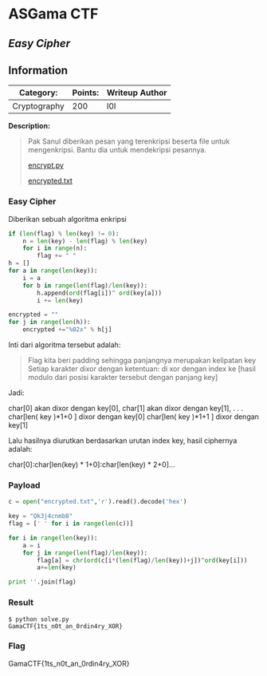 # __ASGama CTF__ 
## _Easy Cipher_

## Information
**Category:** | **Points:** | **Writeup Author**
--- | --- | ---
Cryptography | 200 | l0l

**Description:** 

> Pak Sanul diberikan pesan yang terenkripsi beserta file untuk mengenkripsi. Bantu dia untuk mendekripsi pesannya.
> 
> [encrypt.py](./encrypt.py)
> 
> [encrypted.txt](./encrypted.txt)


### Easy Cipher
Diberikan sebuah algoritma enkripsi 
```py
if (len(flag) % len(key) != 0):
	n = len(key) - len(flag) % len(key)
	for i in range(n):
		flag += " "
h = []
for a in range(len(key)):
	i = a
	for b in range(len(flag)/len(key)):
		h.append(ord(flag[i])^ ord(key[a]))
		i += len(key)

encrypted = ""
for j in range(len(h)):
	encrypted +="%02x" % h[j]
```

Inti dari algoritma tersebut adalah: 
> Flag kita beri padding sehingga panjangnya merupakan kelipatan key
> Setiap karakter dixor dengan ketentuan: di xor dengan index ke [hasil modulo dari posisi karakter tersebut dengan panjang key]

Jadi:

char[0] akan dixor dengan key[0],
char[1] akan dixor dengan key[1],
.
.
.
char[len( key )*1+0 ] dixor dengan key[0]
char[len( key )*1+1 ] dixor dengan key[1]

Lalu hasilnya diurutkan berdasarkan urutan index key, hasil ciphernya adalah: 

char[0]:char[len(key) * 1+0]:char[len(key) * 2+0]...


### Payload
```py
c = open("encrypted.txt",'r').read().decode('hex')

key = "Qk3j4cnmb8"
flag = [' ' for i in range(len(c))]

for i in range(len(key)):
    a = i
    for j in range(len(flag)/len(key)):
        flag[a] = chr(ord(c[i*(len(flag)/len(key))+j])^ord(key[i]))
        a+=len(key)

print ''.join(flag)
```

### Result
```
$ python solve.py
GamaCTF{1ts_n0t_an_0rdin4ry_XOR}
```

### Flag
GamaCTF{1ts_n0t_an_0rdin4ry_XOR}
